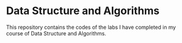 # Data Structure and Algorithms
This repository contains the codes of the labs I have completed in my course of Data Structure and Algorithms.

